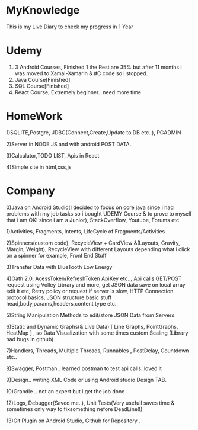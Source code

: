 # MyKnowledge

This is my Live Diary to check my progress in 1 Year

# Udemy
1) 3 Android Courses,  Finished 1 the Rest are 35% but after 11 months i was moved to Xamal-Xamarin & #C code so i stopped.
2) Java Course[Finished]
3) SQL  Course[Finished]
4) React Course, Extremely beginner.. need more time

# HomeWork
1)SQLITE,Postgre, JDBC(Connect,Create,Update to DB etc..), PGADMIN 

2)Server in NODE.JS and with android POST DATA..

3)Calculator,TODO LIST, Apis in React

4)Simple site in html,css,js

# Company 
0)Java on Android Studio(I decided to focus on core java since i had problems with my job tasks so i bought UDEMY Course & to prove to myself that i am  OK! since i
  am a Junior), StackOverflow, Youtube, Forums etc

1)Activities, Fragments, Intents, LifeCycle of Fragments/Activities

2)Spinners(custom code), RecycleView + CardView &(Layouts, Gravity, Margin, Weight), RecycleView with different Layouts depending what i click on a spinner for example, Front End Stuff

3)Transfer Data with BlueTooth Low Energy 

4)Oath 2.0, AcessToken/RefreshToken ApiKey etc.., Api calls GET/POST request using Volley Library and more, get JSON data save on local array edit it etc,
  Retry policy or request if server is slow, HTTP Connection protocol basics, JSON structure basic stuff head,body,params,headers,content type etc..

5)String Manipulation Methods to edit/store JSON Data from Servers.

6)Static and Dynamic Graphs(& Live Data) [ Line Graphs, PointGraphs, HeatMap ] , so Data Visualization with some times custom Scaling (Library had bugs in github)

7)Handlers, Threads, Multiple Threads, Runnables , PostDelay, Countdown etc..

8)Swagger, Postman.. learned postman to test api calls..loved it

9)Design.. writing XML Code or using Android studio Design TAB.

10)Grandle .. not an expert but i get the job done

12)Logs, Debugger(Saved me..), Unit Tests(Very usefull saves time & sometimes only way to fixsomething nefore DeadLine!!)

13)Git Plugin on Android Studio, Github for Repository..
